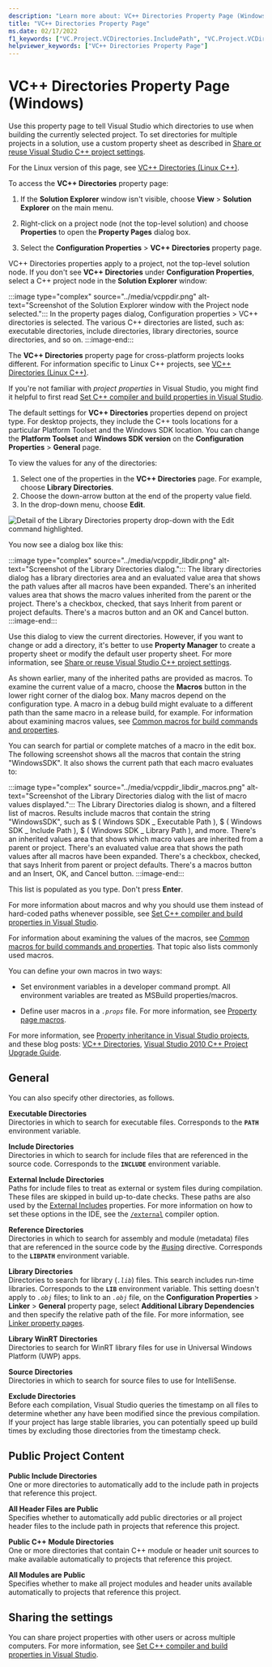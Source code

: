 ```yaml
---
description: "Learn more about: VC++ Directories Property Page (Windows)"
title: "VC++ Directories Property Page"
ms.date: 02/17/2022
f1_keywords: ["VC.Project.VCDirectories.IncludePath", "VC.Project.VCDirectories.ReferencePath", "VC.Project.VCDirectories.SourcePath", "VC.Project.VCDirectories.LibraryWPath", "VC.Project.VCDirectories.ExecutablePath", "VC.Project.VCDirectories.LibraryPath", "VS.ToolsOptionsPages.Projects.VCDirectories", "VC.Project.VCDirectories.ExcludePath", "VC.Project.VCDirectories.ExternalIncludePath", "VC.Project.VCConfiguration.PublicIncludeDirectories", "VC.Project.VCConfiguration.AllProjectIncludesArePublic", "VC.Project.VCConfiguration.PublicModuleDirectories", "VC.Project.VCConfiguration.AllProjectBMIsArePublic"]
helpviewer_keywords: ["VC++ Directories Property Page"]
---
```

# VC++ Directories Property Page (Windows)

Use this property page to tell Visual Studio which directories to use when building the currently selected project. To set directories for multiple projects in a solution, use a custom property sheet as described in [Share or reuse Visual Studio C++ project settings](../create-reusable-property-configurations.md).

For the Linux version of this page, see [VC++ Directories (Linux C++)](../../linux/prop-pages/directories-linux.md).

To access the **VC++ Directories** property page:

1. If the **Solution Explorer** window isn't visible, choose **View** > **Solution Explorer** on the main menu.

1. Right-click on a project node (not the top-level solution) and choose **Properties** to open the **Property Pages** dialog box.

1. Select the **Configuration Properties** > **VC++ Directories** property page.

VC++ Directories properties apply to a project, not the top-level solution node. If you don't see **VC++ Directories** under **Configuration Properties**, select a C++ project node in the **Solution Explorer** window:

:::image type="complex" source="../media/vcppdir.png" alt-text="Screenshot of the Solution Explorer window with the Project node selected.":::
In the property pages dialog, Configuration properties > VC++ directories is selected. The various C++ directories are listed, such as: executable directories, include directories, library directories, source directories, and so on.
:::image-end:::

The **VC++ Directories** property page for cross-platform projects looks different. For information specific to Linux C++ projects, see [VC++ Directories (Linux C++)](../../linux/prop-pages/directories-linux.md).

If you're not familiar with *project properties* in Visual Studio, you might find it helpful to first read [Set C++ compiler and build properties in Visual Studio](../working-with-project-properties.md).

The default settings for **VC++ Directories** properties depend on project type. For desktop projects, they include the C++ tools locations for a particular Platform Toolset and the Windows SDK location. You can change the **Platform Toolset** and **Windows SDK version** on the **Configuration Properties** > **General** page.

To view the values for any of the directories:

1. Select one of the properties in the **VC++ Directories** page. For example, choose **Library Directories**.
1. Choose the down-arrow button at the end of the property value field.
1. In the drop-down menu, choose **Edit**.

![Detail of the Library Directories property drop-down with the Edit command highlighted.](../media/vcppdir_libdir_edit.png "Dialog to edit library paths")

You now see a dialog box like this:

:::image type="complex" source="../media/vcppdir_libdir.png" alt-text="Screenshot of the Library Directories dialog.":::
The library directories dialog has a library directories area and an evaluated value area that shows the path values after all macros have been expanded. There's an inherited values area that shows the macro values inherited from the parent or the project. There's a checkbox, checked, that says Inherit from parent or project defaults. There's a macros button and an OK and Cancel button.
:::image-end:::

Use this dialog to view the current directories. However, if you want to change or add a directory, it's better to use **Property Manager** to create a property sheet or modify the default user property sheet. For more information, see [Share or reuse Visual Studio C++ project settings](../create-reusable-property-configurations.md).

As shown earlier, many of the inherited paths are provided as macros. To examine the current value of a macro, choose the **Macros** button in the lower right corner of the dialog box. Many macros depend on the configuration type. A macro in a debug build might evaluate to a different path than the same macro in a release build, for example. For information about examining macros values, see [Common macros for build commands and properties](common-macros-for-build-commands-and-properties.md).

You can search for partial or complete matches of a macro in the edit box. The following screenshot shows all the macros that contain the string "WindowsSDK". It also shows the current path that each macro evaluates to:

:::image type="complex" source="../media/vcppdir_libdir_macros.png" alt-text="Screenshot of the Library Directories dialog with the list of macro values displayed.":::
The Library Directories dialog is shown, and a filtered list of macros. Results include macros that contain the string "WindowsSDK", such as $ ( Windows SDK _ Executable Path ), $ ( Windows SDK _ Include Path ), $ ( Windows SDK _ Library Path ), and more. There's an inherited values area that shows which macro values are inherited from a parent or project. There's an evaluated value area that shows the path values after all macros have been expanded. There's a checkbox, checked, that says Inherit from parent or project defaults. There's a macros button and an Insert, OK, and Cancel button.
:::image-end:::

This list is populated as you type. Don't press **Enter**.

For more information about macros and why you should use them instead of hard-coded paths whenever possible, see [Set C++ compiler and build properties in Visual Studio](../working-with-project-properties.md).

For information about examining the values of the macros, see [Common macros for build commands and properties](common-macros-for-build-commands-and-properties.md). That topic also lists commonly used macros.

You can define your own macros in two ways:

- Set environment variables in a developer command prompt. All environment variables are treated as MSBuild properties/macros.

- Define user macros in a *`.props`* file. For more information, see [Property page macros](../working-with-project-properties.md).

For more information, see [Property inheritance in Visual Studio projects](../project-property-inheritance.md), and these blog posts: [VC++ Directories](/archive/blogs/vsproject/vc-directories), [Visual Studio 2010 C++ Project Upgrade Guide](https://devblogs.microsoft.com/cppblog/visual-studio-2010-c-project-upgrade-guide/).

## General

You can also specify other directories, as follows.

**Executable Directories**\
Directories in which to search for executable files. Corresponds to the **`PATH`** environment variable.

**Include Directories**\
Directories in which to search for include files that are referenced in the source code. Corresponds to the **`INCLUDE`** environment variable.

**External Include Directories**\
Paths for include files to treat as external or system files during compilation. These files are skipped in build up-to-date checks. These paths are also used by the [External Includes](c-cpp-prop-page.md#external-includes) properties. For more information on how to set these options in the IDE, see the [`/external`](../../build/reference/external-external-headers-diagnostics.md) compiler option.

**Reference Directories**\
Directories in which to search for assembly and module (metadata) files that are referenced in the source code by the [#using](../../preprocessor/hash-using-directive-cpp.md) directive. Corresponds to the **`LIBPATH`** environment variable.

**Library Directories**\
Directories to search for library (*`.lib`*) files. This search includes run-time libraries. Corresponds to the **`LIB`** environment variable. This setting doesn't apply to *`.obj`* files; to link to an *`.obj`* file, on the  **Configuration Properties** > **Linker** > **General** property page, select **Additional Library Dependencies** and then specify the relative path of the file. For more information, see [Linker property pages](linker-property-pages.md).

**Library WinRT Directories**\
Directories to search for WinRT library files for use in Universal Windows Platform (UWP) apps.

**Source Directories**\
Directories in which to search for source files to use for IntelliSense.

**Exclude Directories**\
Before each compilation, Visual Studio queries the timestamp on all files to determine whether any have been modified since the previous compilation. If your project has large stable libraries, you can potentially speed up build times by excluding those directories from the timestamp check.

## Public Project Content

**Public Include Directories**\
One or more directories to automatically add to the include path in projects that reference this project.

**All Header Files are Public**\
Specifies whether to automatically add public directories or all project header files to the include path in projects that reference this project.

**Public C++ Module Directories**\
One or more directories that contain C++ module or header unit sources to make available automatically to projects that reference this project.

**All Modules are Public**\
Specifies whether to make all project modules and header units available automatically to projects that reference this project.

## Sharing the settings

You can share project properties with other users or across multiple computers. For more information, see [Set C++ compiler and build properties in Visual Studio](../working-with-project-properties.md).
